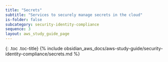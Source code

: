 ```yaml
---
title: "Secrets"
subtitle: "Services to securely manage secrets in the cloud"
is-folder: false
subcategory: security-identity-compliance
sequence: 3
layout: aws_study_guide_page
---
```


{: .toc .toc-title}
{% include obsidian_aws_docs/aws-study-guide/security-identity-compliance/secrets.md %}